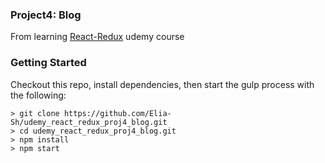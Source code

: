 
### Project4: Blog
From learning [React-Redux](https://www.udemy.com/react-redux/) udemy course

### Getting Started
Checkout this repo, install dependencies, then start the gulp process with the following:

```
> git clone https://github.com/Elia-Sh/udemy_react_redux_proj4_blog.git
> cd udemy_react_redux_proj4_blog.git
> npm install
> npm start
```

